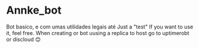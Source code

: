 # Annke_bot
Bot basico, e com umas utilidades legais até
Just a "test" If you want to use it, feel free.
When creating or bot uusing a replica to host go to uptimerobt or discloud
 😊
